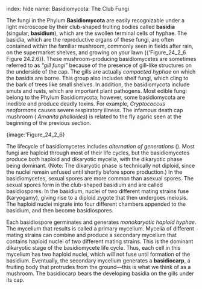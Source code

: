 index: hide
name: Basidiomycota: The Club Fungi

The fungi in the Phylum  **Basidiomycota** are easily recognizable under a light microscope by their club-shaped fruiting bodies called  **basidia** (singular,  **basidium**), which are the swollen terminal cells of hyphae. The basidia, which are the reproductive organs of these fungi, are often contained within the familiar mushroom, commonly seen in fields after rain, on the supermarket shelves, and growing on your lawn ({'Figure_24_2_6 Figure 24.2.6}). These mushroom-producing basidiomycetes are sometimes referred to as  *“gill fungi”* because of the presence of gill-like structures on the underside of the cap. The gills are actually  *compacted hyphae* on which the basidia are borne. This group also includes shelf fungi, which cling to the bark of trees like small shelves. In addition, the basidiomycota include smuts and rusts, which are important plant pathogens. Most edible fungi belong to the Phylum Basidiomycota; however, some basidiomycota are inedible and produce deadly toxins. For example,  *Cryptococcus neoformans* causes severe respiratory illness. The infamous death cap mushroom ( *Amanita phalloides*) is related to the fly agaric seen at the beginning of the previous section.


{image:'Figure_24_2_6}
        

The lifecycle of basidiomycetes includes  *alternation of generations* (). Most fungi are haploid through most of their life cycles, but the basidiomycetes produce  *both* haploid and dikaryotic mycelia, with the dikaryotic phase being dominant. (Note: The dikaryotic phase is technically not diploid, since the nuclei remain unfused until shortly before spore production.) In the basidiomycetes, sexual spores are more common than asexual spores. The sexual spores form in the club-shaped basidium and are called basidiospores. In the basidium, nuclei of two different mating strains fuse (karyogamy), giving rise to a diploid zygote that then undergoes meiosis. The haploid nuclei migrate into four different chambers appended to the basidium, and then become basidiospores.

Each basidiospore germinates and generates  *monokaryotic haploid hyphae*. The mycelium that results is called a primary mycelium. Mycelia of different mating strains can combine and produce a secondary mycelium that contains haploid nuclei of two different mating strains. This is the dominant dikaryotic stage of the basidiomycete life cycle. Thus, each cell in this mycelium has two haploid nuclei, which will not fuse until formation of the basidium. Eventually, the secondary mycelium generates a  **basidiocarp**, a fruiting body that protrudes from the ground—this is what we think of as a mushroom. The basidiocarp bears the developing basidia on the gills under its cap.
